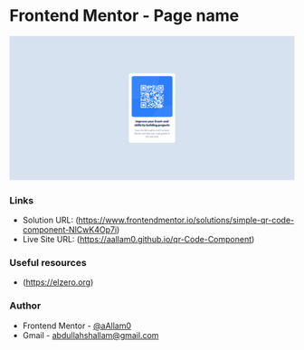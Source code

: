 # Frontend Mentor - Page name

![](images/qr-code.png)

### Links

- Solution URL: (https://www.frontendmentor.io/solutions/simple-qr-code-component-NlCwK4Op7i)
- Live Site URL: (https://aallam0.github.io/qr-Code-Component)

### Useful resources

- (https://elzero.org)

### Author

- Frontend Mentor - [@aAllam0](https://www.frontendmentor.io/profile/aAllam0)
- Gmail - abdullahshallam@gmail.com

